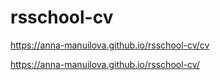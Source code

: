 # rsschool-cv
https://anna-manuilova.github.io/rsschool-cv/cv

https://anna-manuilova.github.io/rsschool-cv/